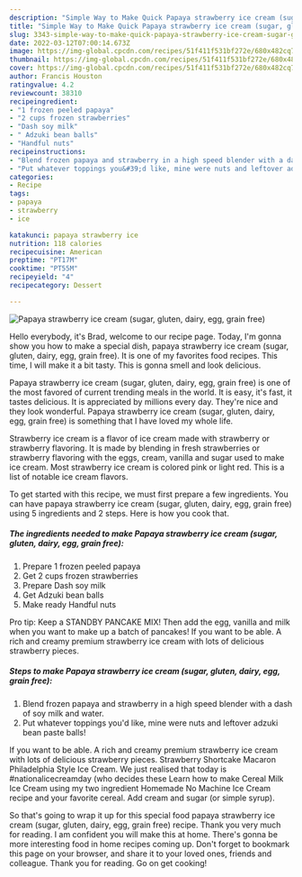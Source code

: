 ```yaml
---
description: "Simple Way to Make Quick Papaya strawberry ice cream (sugar, gluten, dairy, egg, grain free)"
title: "Simple Way to Make Quick Papaya strawberry ice cream (sugar, gluten, dairy, egg, grain free)"
slug: 3343-simple-way-to-make-quick-papaya-strawberry-ice-cream-sugar-gluten-dairy-egg-grain-free
date: 2022-03-12T07:00:14.673Z
image: https://img-global.cpcdn.com/recipes/51f411f531bf272e/680x482cq70/papaya-strawberry-ice-cream-sugar-gluten-dairy-egg-grain-free-recipe-main-photo.jpg
thumbnail: https://img-global.cpcdn.com/recipes/51f411f531bf272e/680x482cq70/papaya-strawberry-ice-cream-sugar-gluten-dairy-egg-grain-free-recipe-main-photo.jpg
cover: https://img-global.cpcdn.com/recipes/51f411f531bf272e/680x482cq70/papaya-strawberry-ice-cream-sugar-gluten-dairy-egg-grain-free-recipe-main-photo.jpg
author: Francis Houston
ratingvalue: 4.2
reviewcount: 38310
recipeingredient:
- "1 frozen peeled papaya"
- "2 cups frozen strawberries"
- "Dash soy milk"
- " Adzuki bean balls"
- "Handful nuts"
recipeinstructions:
- "Blend frozen papaya and strawberry in a high speed blender with a dash of soy milk and water."
- "Put whatever toppings you&#39;d like, mine were nuts and leftover adzuki bean paste balls!"
categories:
- Recipe
tags:
- papaya
- strawberry
- ice

katakunci: papaya strawberry ice 
nutrition: 118 calories
recipecuisine: American
preptime: "PT17M"
cooktime: "PT55M"
recipeyield: "4"
recipecategory: Dessert

---
```



![Papaya strawberry ice cream (sugar, gluten, dairy, egg, grain free)](https://img-global.cpcdn.com/recipes/51f411f531bf272e/680x482cq70/papaya-strawberry-ice-cream-sugar-gluten-dairy-egg-grain-free-recipe-main-photo.jpg)

Hello everybody, it's Brad, welcome to our recipe page. Today, I'm gonna show you how to make a special dish, papaya strawberry ice cream (sugar, gluten, dairy, egg, grain free). It is one of my favorites food recipes. This time, I will make it a bit tasty. This is gonna smell and look delicious.

Papaya strawberry ice cream (sugar, gluten, dairy, egg, grain free) is one of the most favored of current trending meals in the world. It is easy, it's fast, it tastes delicious. It is appreciated by millions every day. They're nice and they look wonderful. Papaya strawberry ice cream (sugar, gluten, dairy, egg, grain free) is something that I have loved my whole life.

Strawberry ice cream is a flavor of ice cream made with strawberry or strawberry flavoring. It is made by blending in fresh strawberries or strawberry flavoring with the eggs, cream, vanilla and sugar used to make ice cream. Most strawberry ice cream is colored pink or light red. This is a list of notable ice cream flavors.


To get started with this recipe, we must first prepare a few ingredients. You can have papaya strawberry ice cream (sugar, gluten, dairy, egg, grain free) using 5 ingredients and 2 steps. Here is how you cook that.

<!--inarticleads1-->

##### The ingredients needed to make Papaya strawberry ice cream (sugar, gluten, dairy, egg, grain free):

1. Prepare 1 frozen peeled papaya
1. Get 2 cups frozen strawberries
1. Prepare Dash soy milk
1. Get  Adzuki bean balls
1. Make ready Handful nuts


Pro tip: Keep a STANDBY PANCAKE MIX! Then add the egg, vanilla and milk when you want to make up a batch of pancakes! If you want to be able. A rich and creamy premium strawberry ice cream with lots of delicious strawberry pieces. 

<!--inarticleads2-->

##### Steps to make Papaya strawberry ice cream (sugar, gluten, dairy, egg, grain free):

1. Blend frozen papaya and strawberry in a high speed blender with a dash of soy milk and water.
1. Put whatever toppings you&#39;d like, mine were nuts and leftover adzuki bean paste balls!


If you want to be able. A rich and creamy premium strawberry ice cream with lots of delicious strawberry pieces. Strawberry Shortcake Macaron Philadelphia Style Ice Cream. We just realised that today is #nationalicecreamday (who decides these Learn how to make Cereal Milk Ice Cream using my two ingredient Homemade No Machine Ice Cream recipe and your favorite cereal. Add cream and sugar (or simple syrup). 

So that's going to wrap it up for this special food papaya strawberry ice cream (sugar, gluten, dairy, egg, grain free) recipe. Thank you very much for reading. I am confident you will make this at home. There's gonna be more interesting food in home recipes coming up. Don't forget to bookmark this page on your browser, and share it to your loved ones, friends and colleague. Thank you for reading. Go on get cooking!
